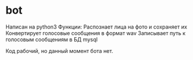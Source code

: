# bot
Написан на python3
Функции:
Распознает лица на фото и сохраняет их
Конвертирует голосовые сообщения в формат wav
Записывает путь к голосовым сообщениям в БД mysql

Код рабочий, но данный момент бота нет.
